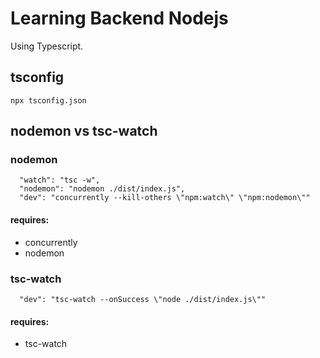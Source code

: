# Learning Backend Nodejs
Using Typescript.

## tsconfig

```npx tsconfig.json```

## nodemon vs tsc-watch
### nodemon
```
  "watch": "tsc -w",
  "nodemon": "nodemon ./dist/index.js",
  "dev": "concurrently --kill-others \"npm:watch\" \"npm:nodemon\""
```
#### requires:
 - concurrently
 - nodemon
### tsc-watch
```
  "dev": "tsc-watch --onSuccess \"node ./dist/index.js\""
```
#### requires:
 - tsc-watch
